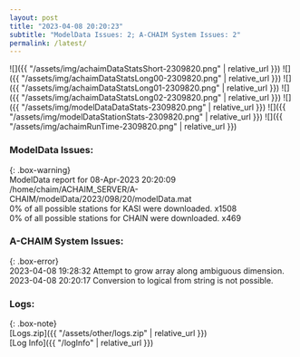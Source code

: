 ```yaml
---
layout: post
title: "2023-04-08 20:20:23"
subtitle: "ModelData Issues: 2; A-CHAIM System Issues: 2"
permalink: /latest/
---
```


![]({{ "/assets/img/achaimDataStatsShort-2309820.png" | relative_url }})
![]({{ "/assets/img/achaimDataStatsLong00-2309820.png" | relative_url }})
![]({{ "/assets/img/achaimDataStatsLong01-2309820.png" | relative_url }})
![]({{ "/assets/img/achaimDataStatsLong02-2309820.png" | relative_url }})
![]({{ "/assets/img/modelDataDataStats-2309820.png" | relative_url }})
![]({{ "/assets/img/modelDataStationStats-2309820.png" | relative_url }})
![]({{ "/assets/img/achaimRunTime-2309820.png" | relative_url }})


### ModelData Issues:  
  
{: .box-warning}  
 ModelData report for 08-Apr-2023 20:20:09   
 /home/chaim/ACHAIM_SERVER/A-CHAIM/modelData/2023/098/20/modelData.mat   
 0% of all possible stations for KASI were downloaded. x1508   
 0% of all possible stations for CHAIN were downloaded. x469   
  
### A-CHAIM System Issues:  
  
{: .box-error}  
2023-04-08 19:28:32 Attempt to grow array along ambiguous dimension.  
2023-04-08 20:20:17 Conversion to logical from string is not possible.  

### Logs:  
  
{: .box-note}  
[Logs.zip]({{ "/assets/other/logs.zip" | relative_url }})  
[Log Info]({{ "/logInfo" | relative_url }})  
